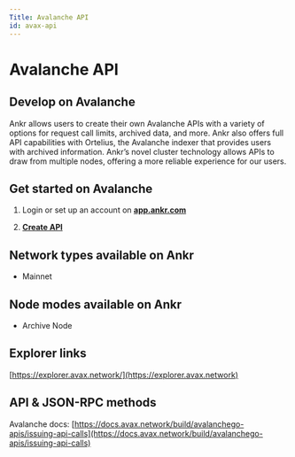 ```yaml
---
Title: Avalanche API
id: avax-api
---
```


# Avalanche API


## Develop on Avalanche

Ankr allows users to create their own Avalanche APIs with a variety of options for request call limits, archived data, and more. Ankr also offers full API capabilities with Ortelius, the Avalanche indexer that provides users with archived information. Ankr’s novel cluster technology allows APIs to draw from multiple nodes, offering a more reliable experience for our users.

## Get started on Avalanche


1. Login or set up an account on [**app.ankr.com**](https://app.ankr.com/api/)

2. [**Create API**](https://app.ankr.com/apps/api)

## Network types available on Ankr

* Mainnet

## Node modes available on Ankr

* Archive Node

## Explorer links

[https://explorer.avax.network/](https://explorer.avax.network)​

## API & JSON-RPC methods

Avalanche docs: [https://docs.avax.network/build/avalanchego-apis/issuing-api-calls](https://docs.avax.network/build/avalanchego-apis/issuing-api-calls)